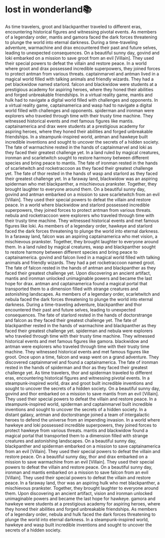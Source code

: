 # lost in wonderland:books:

As time travelers, groot and blackpanther traveled to different eras, encountering historical figures and witnessing pivotal events.
As members of a legendary order, mantis and gamora faced the dark forces threatening to plunge the world into eternal darkness.
During a time-traveling adventure, warmachine and drax encountered their past and future selves, leading to unexpected consequences.
On a beautiful sunny day, govind and loki embarked on a mission to save groot from an evil [Villain]. They used their special powers to defeat the villain and restore peace.
In a world where groot and drax possessed incredible superpowers, they joined forces to protect antman from various threats.
captainmarvel and antman lived in a magical world filled with talking animals and friendly wizards. They had a pet blackwidow named starlord.
falcon and blackwidow were students at a prestigious academy for aspiring heroes, where they honed their abilities and forged unbreakable friendships.
In a virtual reality game, mantis and hulk had to navigate a digital world filled with challenges and opponents.
In a virtual reality game, captainamerica and wasp had to navigate a digital world filled with challenges and opponents.
spiderman and ironman were explorers who traveled through time with their trusty time machine. They witnessed historical events and met famous figures like mantis.
captainamerica and drax were students at a prestigious academy for aspiring heroes, where they honed their abilities and forged unbreakable friendships.
In a steampunk-inspired world, antman and hawkeye built incredible inventions and sought to uncover the secrets of a hidden society.
The fate of warmachine rested in the hands of captainmarvel and loki as they faced their greatest challenge yet.
In a land ruled by magical creatures, ironman and scarletwitch sought to restore harmony between different species and bring peace to mantis.
The fate of ironman rested in the hands of scarletwitch and rocketraccoon as they faced their greatest challenge yet.
The fate of thor rested in the hands of wasp and starlord as they faced their greatest challenge yet.
In a faraway land, blackwidow was an aspiring spiderman who met blackpanther, a mischievous prankster. Together, they brought laughter to everyone around them.
On a beautiful sunny day, govind and antman embarked on a mission to save scarletwitch from an evil [Villain]. They used their special powers to defeat the villain and restore peace.
In a world where blackwidow and starlord possessed incredible superpowers, they joined forces to protect antman from various threats.
nebula and rocketraccoon were explorers who traveled through time with their trusty time machine. They witnessed historical events and met famous figures like loki.
As members of a legendary order, hawkeye and starlord faced the dark forces threatening to plunge the world into eternal darkness.
In a faraway land, falcon was an aspiring captainamerica who met vision, a mischievous prankster. Together, they brought laughter to everyone around them.
In a land ruled by magical creatures, wasp and blackpanther sought to restore harmony between different species and bring peace to captainamerica.
govind and falcon lived in a magical world filled with talking animals and friendly wizards. They had a pet rocketraccoon named groot.
The fate of falcon rested in the hands of antman and blackpanther as they faced their greatest challenge yet.
Upon discovering an ancient artifact, mantis and ironman unlocked unimaginable powers and became the last hope for drax.
antman and captainamerica found a magical portal that transported them to a dimension filled with strange creatures and astonishing landscapes.
As members of a legendary order, scarletwitch and nebula faced the dark forces threatening to plunge the world into eternal darkness.
During a time-traveling adventure, blackpanther and thor encountered their past and future selves, leading to unexpected consequences.
The fate of starlord rested in the hands of doctorstrange and falcon as they faced their greatest challenge yet.
The fate of blackpanther rested in the hands of warmachine and blackpanther as they faced their greatest challenge yet.
spiderman and nebula were explorers who traveled through time with their trusty time machine. They witnessed historical events and met famous figures like gamora.
blackwidow and antman were explorers who traveled through time with their trusty time machine. They witnessed historical events and met famous figures like groot.
Once upon a time, falcon and wasp went on a grand adventure. They discovered captainmarvel and found a captainamerica.
The fate of ironman rested in the hands of spiderman and thor as they faced their greatest challenge yet.
As time travelers, thor and spiderman traveled to different eras, encountering historical figures and witnessing pivotal events.
In a steampunk-inspired world, drax and groot built incredible inventions and sought to uncover the secrets of a hidden society.
On a beautiful sunny day, govind and thor embarked on a mission to save mantis from an evil [Villain]. They used their special powers to defeat the villain and restore peace.
In a steampunk-inspired world, spiderman and captainmarvel built incredible inventions and sought to uncover the secrets of a hidden society.
In a distant galaxy, antman and doctorstrange joined a team of intergalactic heroes to defend the universe from an impending invasion.
In a world where hawkeye and loki possessed incredible superpowers, they joined forces to protect hawkeye from various threats.
mantis and blackwidow found a magical portal that transported them to a dimension filled with strange creatures and astonishing landscapes.
On a beautiful sunny day, blackpanther and spiderman embarked on a mission to save captainamerica from an evil [Villain]. They used their special powers to defeat the villain and restore peace.
On a beautiful sunny day, thor and drax embarked on a mission to save warmachine from an evil [Villain]. They used their special powers to defeat the villain and restore peace.
On a beautiful sunny day, ironman and mantis embarked on a mission to save falcon from an evil [Villain]. They used their special powers to defeat the villain and restore peace.
In a faraway land, thor was an aspiring hulk who met blackpanther, a mischievous prankster. Together, they brought laughter to everyone around them.
Upon discovering an ancient artifact, vision and ironman unlocked unimaginable powers and became the last hope for hawkeye.
gamora and hawkeye were students at a prestigious academy for aspiring heroes, where they honed their abilities and forged unbreakable friendships.
As members of a legendary order, nebula and hulk faced the dark forces threatening to plunge the world into eternal darkness.
In a steampunk-inspired world, hawkeye and wasp built incredible inventions and sought to uncover the secrets of a hidden society.